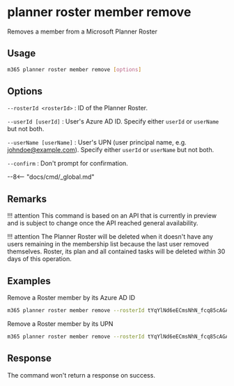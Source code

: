 # planner roster member remove

Removes a member from a Microsoft Planner Roster

## Usage

```sh
m365 planner roster member remove [options]
```

## Options

`--rosterId <rosterId>`
: ID of the Planner Roster.

`--userId [userId]`
: User's Azure AD ID. Specify either `userId` or `userName` but not both.

`--userName [userName]`
: User's UPN (user principal name, e.g. johndoe@example.com). Specify either `userId` or `userName` but not both.

`--confirm`
: Don't prompt for confirmation.

--8<-- "docs/cmd/_global.md"

## Remarks

!!! attention
    This command is based on an API that is currently in preview and is subject to change once the API reached general availability.

!!! attention
    The Planner Roster will be deleted when it doesn't have any users remaining in the membership list because the last user removed themselves. Roster, its plan and all contained tasks will be deleted within 30 days of this operation.

## Examples

Remove a Roster member by its Azure AD ID

```sh
m365 planner roster member remove --rosterId tYqYlNd6eECmsNhN_fcq85cAGAnd --userId 126878e5-d8f9-4db2-951d-d25486488d38
```

Remove a Roster member by its UPN

```sh
m365 planner roster member remove --rosterId tYqYlNd6eECmsNhN_fcq85cAGAnd --userName john.doe@contoso.com
```

## Response

The command won't return a response on success.
